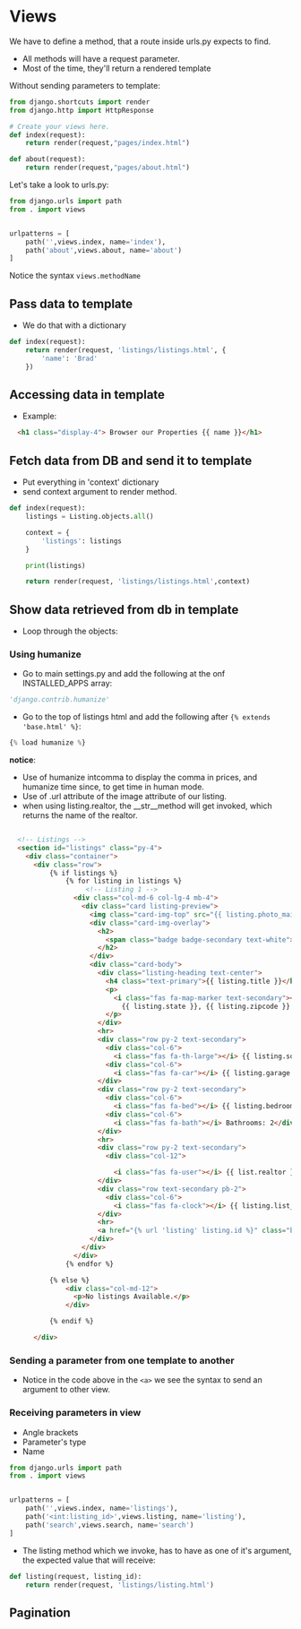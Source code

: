 # Views

We have to define a method, that a route inside urls.py expects to find.

* All methods will have a request parameter.
* Most of the time, they'll return a rendered template

Without sending parameters to template:

```python
from django.shortcuts import render
from django.http import HttpResponse

# Create your views here.
def index(request):
    return render(request,"pages/index.html")

def about(request):
    return render(request,"pages/about.html")

```

Let's take a look to urls.py:

```python
from django.urls import path
from . import views


urlpatterns = [
    path('',views.index, name='index'),
    path('about',views.about, name='about')
]
```

Notice the syntax ```views.methodName```

## Pass data to template

* We do that with a dictionary

```python
def index(request):
    return render(request, 'listings/listings.html', {
        'name': 'Brad'
    })
```


## Accessing data in template

* Example:
```html
  <h1 class="display-4"> Browser our Properties {{ name }}</h1>
```


## Fetch data from DB and send it to template

* Put everything in 'context' dictionary
* send context argument to render method.

```python
def index(request):
    listings = Listing.objects.all()

    context = {
        'listings': listings
    }

    print(listings)

    return render(request, 'listings/listings.html',context)
```

## Show data retrieved from db in template

* Loop through the objects:

### Using humanize

* Go to main settings.py and add the following at the onf INSTALLED_APPS
array:

```python
'django.contrib.humanize'
```
* Go to the top of listings html and add the following after
 ```{% extends 'base.html' %}```:

````python
{% load humanize %}
````


**notice**:

* Use of humanize intcomma to display the comma in prices, and humanize
time since, to get time in human mode.
* Use of .url attribute of the image attribute of our listing.
* when using listing.realtor, the __str__method will get invoked, which
returns the name of the realtor.

```html

  <!-- Listings -->
  <section id="listings" class="py-4">
    <div class="container">
      <div class="row">
          {% if listings %}
              {% for listing in listings %}
                   <!-- Listing 1 -->
                <div class="col-md-6 col-lg-4 mb-4">
                  <div class="card listing-preview">
                    <img class="card-img-top" src="{{ listing.photo_main.url }}" alt="">
                    <div class="card-img-overlay">
                      <h2>
                        <span class="badge badge-secondary text-white">${{listing.price | intcomma }}</span>
                      </h2>
                    </div>
                    <div class="card-body">
                      <div class="listing-heading text-center">
                        <h4 class="text-primary">{{ listing.title }}</h4>
                        <p>
                          <i class="fas fa-map-marker text-secondary"></i> {{ listing.city }}
                            {{ listing.state }}, {{ listing.zipcode }}
                        </p>
                      </div>
                      <hr>
                      <div class="row py-2 text-secondary">
                        <div class="col-6">
                          <i class="fas fa-th-large"></i> {{ listing.sqft }}</div>
                        <div class="col-6">
                          <i class="fas fa-car"></i> {{ listing.garage }}</div>
                      </div>
                      <div class="row py-2 text-secondary">
                        <div class="col-6">
                          <i class="fas fa-bed"></i> {{ listing.bedrooms }}</div>
                        <div class="col-6">
                          <i class="fas fa-bath"></i> Bathrooms: 2</div>
                      </div>
                      <hr>
                      <div class="row py-2 text-secondary">
                        <div class="col-12">

                          <i class="fas fa-user"></i> {{ list.realtor }}</div>
                      </div>
                      <div class="row text-secondary pb-2">
                        <div class="col-6">
                          <i class="fas fa-clock"></i> {{ listing.list_data | timesince }}</div>
                      </div>
                      <hr>
                      <a href="{% url 'listing' listing.id %}" class="btn btn-primary btn-block">More Info</a>
                    </div>
                  </div>
                </div>
              {% endfor %}

          {% else %}
              <div class="col-md-12">
                <p>No listings Available.</p>
              </div>

          {% endif %}

      </div>
```

### Sending a parameter from one template to another

* Notice in the code above in the ```<a>``` we see the syntax to send
 an argument to other view.



### Receiving parameters in view

* Angle brackets
* Parameter's type
* Name

```python
from django.urls import path
from . import views


urlpatterns = [
    path('',views.index, name='listings'),
    path('<int:listing_id>',views.listing, name='listing'),
    path('search',views.search, name='search')
]
```

* The listing method which we invoke, has to have as one of it's
argument, the expected value that will receive:

```python
def listing(request, listing_id):
    return render(request, 'listings/listing.html')

```

## Pagination 
